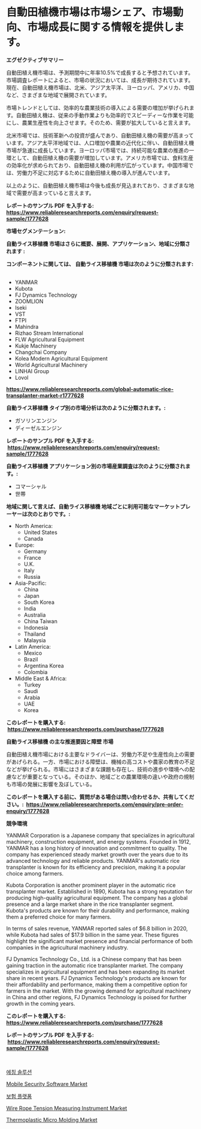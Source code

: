<p><h1>自動田植機市場は市場シェア、市場動向、市場成長に関する情報を提供します。</h1></p><p><strong>エグゼクティブサマリー</strong></p>
<p><p>自動田植え機市場は、予測期間中に年率10.5%で成長すると予想されています。市場調査レポートによると、市場の状況においては、成長が期待されています。現在、自動田植え機市場は、北米、アジア太平洋、ヨーロッパ、アメリカ、中国など、さまざまな地域で展開されています。</p><p>市場トレンドとしては、効率的な農業技術の導入による需要の増加が挙げられます。自動田植え機は、従来の手動作業よりも効率的でスピーディーな作業を可能にし、農業生産性を向上させます。そのため、需要が拡大していると言えます。</p><p>北米市場では、技術革新への投資が盛んであり、自動田植え機の需要が高まっています。アジア太平洋地域では、人口増加や農業の近代化に伴い、自動田植え機市場が急速に成長しています。ヨーロッパ市場では、持続可能な農業の推進の一環として、自動田植え機の需要が増加しています。アメリカ市場では、食料生産の効率化が求められており、自動田植え機の利用が広がっています。中国市場では、労働力不足に対応するために自動田植え機の導入が進んでいます。</p><p>以上のように、自動田植え機市場は今後も成長が見込まれており、さまざまな地域で需要が高まっていると言えます。</p></p>
<p><strong>レポートのサンプル PDF を入手する: <a href="https://www.reliableresearchreports.com/enquiry/request-sample/1777628">https://www.reliableresearchreports.com/enquiry/request-sample/1777628</a></strong></p>
<p><strong>市場セグメンテーション:</strong></p>
<p><strong> 自動ライス移植機 市場はさらに概要、展開、アプリケーション、地域に分類されます :</strong></p>
<p><strong>コンポーネントに関しては、 自動ライス移植機 市場は次のように分類されます: &nbsp;</strong></p>
<p><ul><li>YANMAR</li><li>Kubota</li><li>FJ Dynamics Technology</li><li>ZOOMLION</li><li>Iseki</li><li>VST</li><li>FTPI</li><li>Mahindra</li><li>Rizhao Stream International</li><li>FLW Agricultural Equipment</li><li>Kukje Machinery</li><li>Changchai Company</li><li>Kolea Modern Agricultural Equipment</li><li>World Agricultural Machinery</li><li>LINHAI Group</li><li>Lovol</li></ul></p>
<p><strong><a href="https://www.reliableresearchreports.com/global-automatic-rice-transplanter-market-r1777628">https://www.reliableresearchreports.com/global-automatic-rice-transplanter-market-r1777628</a></strong></p>
<p><strong> 自動ライス移植機 タイプ別の市場分析は次のように分類されます。:</strong></p>
<p><ul><li>ガソリンエンジン</li><li>ディーゼルエンジン</li></ul></p>
<p><strong>レポートのサンプル PDF を入手する: &nbsp;<a href="https://www.reliableresearchreports.com/enquiry/request-sample/1777628">https://www.reliableresearchreports.com/enquiry/request-sample/1777628</a></strong></p>
<p><strong> 自動ライス移植機 アプリケーション別の市場産業調査は次のように分類されます。:</strong></p>
<p><ul><li>コマーシャル</li><li>世帯</li></ul></p>
<p><strong>地域に関して言えば、自動ライス移植機 地域ごとに利用可能なマーケットプレーヤーは次のとおりです。:</strong></p>
<p><ul>
    <li>
        North America:
        <ul>
            <li>United States</li>
            <li>Canada</li>
        </ul>
    </li>
    <li>
        Europe:
        <ul>
            <li>Germany</li>
            <li>France</li>
            <li>U.K.</li>
            <li>Italy</li>
            <li>Russia</li>
        </ul>
    </li>
    <li>
        Asia-Pacific:
        <ul>
            <li>China</li>
            <li>Japan</li>
            <li>South Korea</li>
            <li>India</li>
            <li>Australia</li>
            <li>China Taiwan</li>
            <li>Indonesia</li>
            <li>Thailand</li>
            <li>Malaysia</li>
        </ul>
    </li>
    <li>
        Latin America:
        <ul>
            <li>Mexico</li>
            <li>Brazil</li>
            <li>Argentina Korea</li>
            <li>Colombia</li>
        </ul>
    </li>
    <li>
        Middle East & Africa:
        <ul>
            <li>Turkey</li>
            <li>Saudi</li>
            <li>Arabia</li>
            <li>UAE</li>
            <li>Korea</li>
        </ul>
    </li>
    </ul></p>
<p><strong>このレポートを購入する: &nbsp;<a href="https://www.reliableresearchreports.com/purchase/1777628">https://www.reliableresearchreports.com/purchase/1777628</a></strong></p>
<p><strong>自動ライス移植機 の主な推進要因と障壁 市場</strong></p>
<p><p>自動田植え機市場における主要なドライバーは、労働力不足や生産性向上の需要があげられる。一方、市場における障壁は、機械の高コストや農家の教育の不足などが挙げられる。市場にはさまざまな課題も存在し、技術の進歩や環境への配慮などが重要となっている。そのほか、地域ごとの農業環境の違いや政府の規制も市場の発展に影響を及ぼしている。</p></p>
<p><strong>このレポートを購入する前に、質問がある場合は問い合わせるか、共有してください。:&nbsp; <a href="https://www.reliableresearchreports.com/enquiry/pre-order-enquiry/1777628">https://www.reliableresearchreports.com/enquiry/pre-order-enquiry/1777628</a></strong></p>
<p><strong>競争環境</strong></p>
<p><p>YANMAR Corporation is a Japanese company that specializes in agricultural machinery, construction equipment, and energy systems. Founded in 1912, YANMAR has a long history of innovation and commitment to quality. The company has experienced steady market growth over the years due to its advanced technology and reliable products. YANMAR's automatic rice transplanter is known for its efficiency and precision, making it a popular choice among farmers.</p><p>Kubota Corporation is another prominent player in the automatic rice transplanter market. Established in 1890, Kubota has a strong reputation for producing high-quality agricultural equipment. The company has a global presence and a large market share in the rice transplanter segment. Kubota's products are known for their durability and performance, making them a preferred choice for many farmers.</p><p>In terms of sales revenue, YANMAR reported sales of $6.8 billion in 2020, while Kubota had sales of $17.9 billion in the same year. These figures highlight the significant market presence and financial performance of both companies in the agricultural machinery industry.</p><p>FJ Dynamics Technology Co., Ltd. is a Chinese company that has been gaining traction in the automatic rice transplanter market. The company specializes in agricultural equipment and has been expanding its market share in recent years. FJ Dynamics Technology's products are known for their affordability and performance, making them a competitive option for farmers in the market. With the growing demand for agricultural machinery in China and other regions, FJ Dynamics Technology is poised for further growth in the coming years.</p></p>
<p><strong>このレポートを購入する: &nbsp; <a href="https://www.reliableresearchreports.com/purchase/1777628">https://www.reliableresearchreports.com/purchase/1777628</a></strong></p>
<p><strong>レポートのサンプル PDF を入手する: &nbsp;<a href="https://www.reliableresearchreports.com/enquiry/request-sample/1777628">https://www.reliableresearchreports.com/enquiry/request-sample/1777628</a></strong><strong></strong></p>
<p>&nbsp;</p>
<p><p><a href="https://github.com/Tristiarton768456/Market-Research-Report-List-1/blob/main/386295723797.md">에칭 솔루션</a></p><p><a href="https://github.com/globismark/Market-Research-Report-List-2/blob/main/mobile-security-software-market.md">Mobile Security Software Market</a></p><p><a href="https://github.com/vsoq0zknh59/Market-Research-Report-List-1/blob/main/200073723795.md">보험 플랫폼</a></p><p><a href="https://iodized-pantydraco-05c.notion.site/Wire-Rope-Tension-Measuring-Instrument-Market-Comprehensive-Assessment-by-Type-Application-and-Ge-fa67fd13f4124e69b8113029d51bb72a">Wire Rope Tension Measuring Instrument Market</a></p><p><a href="https://issuu.com/reportprime-2/docs/thermoplastic-micro-molding-market-size-2030.pptx">Thermoplastic Micro Molding Market</a></p></p>